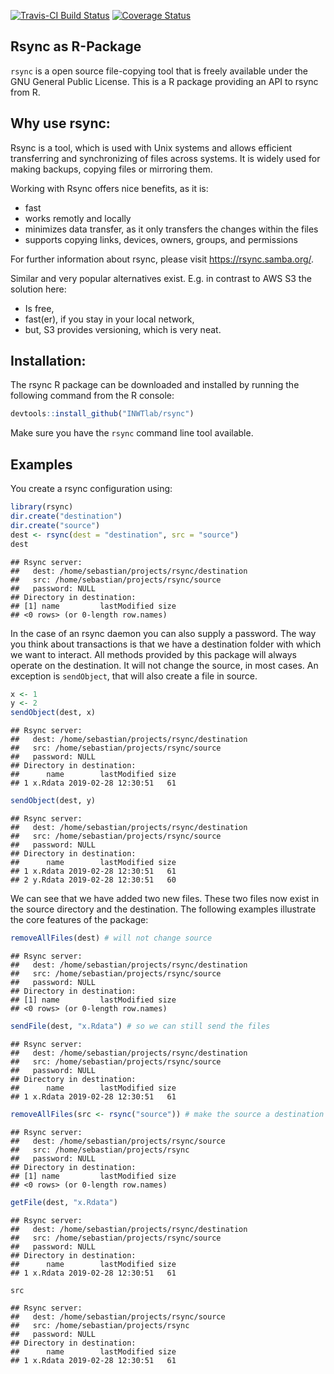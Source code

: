 [![Travis-CI Build Status](https://travis-ci.org//INWTlab/rsync.svg?branch=master)](https://travis-ci.org/INWTlab/rsync)
[![Coverage Status](https://img.shields.io/codecov/c/github/INWTlab/rsync/master.svg)](https://codecov.io/github/INWTlab/rsync?branch=master)

## Rsync as R-Package

`rsync` is a open source file-copying tool that is freely available under the
GNU General Public License. This is a R package providing an API to rsync from
R.

## Why use rsync:

Rsync is a tool, which is used with Unix systems and allows efficient
transferring and synchronizing of files across systems. It is widely
used for making backups, copying files or mirroring them.

Working with Rsync offers nice benefits, as it is:
  - fast
  - works remotly and locally 
  - minimizes data transfer, as it only transfers the changes within the files 
  - supports copying links, devices, owners, groups, and permissions

For further information about rsync, please visit https://rsync.samba.org/.

Similar and very popular alternatives exist. E.g. in contrast to AWS S3 the
solution here:

- Is free,
- fast(er), if you stay in your local network,
- but, S3 provides versioning, which is very neat.
  
## Installation:

The rsync R package can be downloaded and installed by running the following
command from the R console:


```r
devtools::install_github("INWTlab/rsync")
```

Make sure you have the `rsync` command line tool available.


## Examples

You create a rsync configuration using:


```r
library(rsync)
dir.create("destination")
dir.create("source")
dest <- rsync(dest = "destination", src = "source")
dest
```

```
## Rsync server: 
##   dest: /home/sebastian/projects/rsync/destination
##   src: /home/sebastian/projects/rsync/source
##   password: NULL 
## Directory in destination:
## [1] name         lastModified size        
## <0 rows> (or 0-length row.names)
```

In the case of an rsync daemon you can also supply a password. The way you think
about transactions is that we have a destination folder with which we want to
interact. All methods provided by this package will always operate on the
destination. It will not change the source, in most cases. An exception is
`sendObject`, that will also create a file in source.


```r
x <- 1
y <- 2
sendObject(dest, x)
```

```
## Rsync server: 
##   dest: /home/sebastian/projects/rsync/destination
##   src: /home/sebastian/projects/rsync/source
##   password: NULL 
## Directory in destination:
##      name        lastModified size
## 1 x.Rdata 2019-02-28 12:30:51   61
```

```r
sendObject(dest, y)
```

```
## Rsync server: 
##   dest: /home/sebastian/projects/rsync/destination
##   src: /home/sebastian/projects/rsync/source
##   password: NULL 
## Directory in destination:
##      name        lastModified size
## 1 x.Rdata 2019-02-28 12:30:51   61
## 2 y.Rdata 2019-02-28 12:30:51   60
```

We can see that we have added two new files. These two files now exist in the
source directory and the destination. The following examples illustrate the core
features of the package:


```r
removeAllFiles(dest) # will not change source
```

```
## Rsync server: 
##   dest: /home/sebastian/projects/rsync/destination
##   src: /home/sebastian/projects/rsync/source
##   password: NULL 
## Directory in destination:
## [1] name         lastModified size        
## <0 rows> (or 0-length row.names)
```

```r
sendFile(dest, "x.Rdata") # so we can still send the files
```

```
## Rsync server: 
##   dest: /home/sebastian/projects/rsync/destination
##   src: /home/sebastian/projects/rsync/source
##   password: NULL 
## Directory in destination:
##      name        lastModified size
## 1 x.Rdata 2019-02-28 12:30:51   61
```

```r
removeAllFiles(src <- rsync("source")) # make the source a destination
```

```
## Rsync server: 
##   dest: /home/sebastian/projects/rsync/source
##   src: /home/sebastian/projects/rsync
##   password: NULL 
## Directory in destination:
## [1] name         lastModified size        
## <0 rows> (or 0-length row.names)
```

```r
getFile(dest, "x.Rdata")
```

```
## Rsync server: 
##   dest: /home/sebastian/projects/rsync/destination
##   src: /home/sebastian/projects/rsync/source
##   password: NULL 
## Directory in destination:
##      name        lastModified size
## 1 x.Rdata 2019-02-28 12:30:51   61
```

```r
src
```

```
## Rsync server: 
##   dest: /home/sebastian/projects/rsync/source
##   src: /home/sebastian/projects/rsync
##   password: NULL 
## Directory in destination:
##      name        lastModified size
## 1 x.Rdata 2019-02-28 12:30:51   61
```




